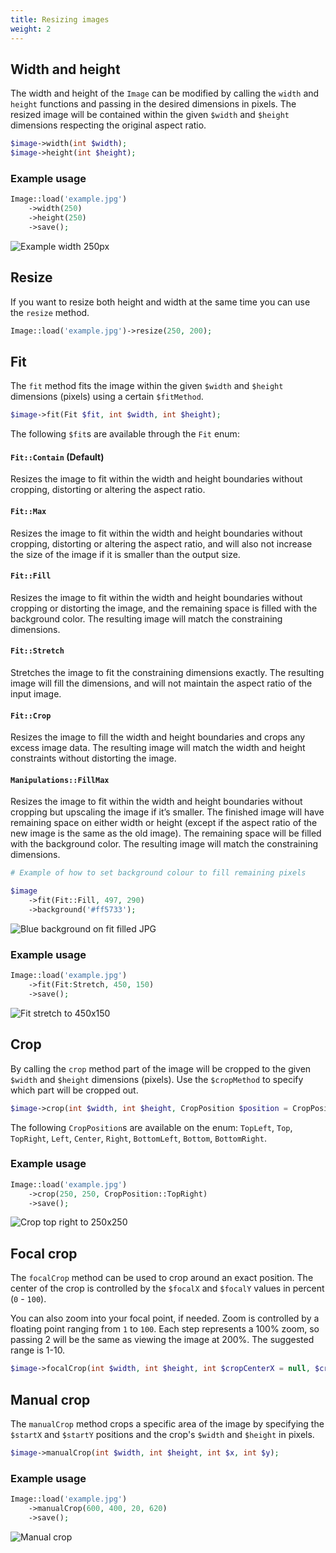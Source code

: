 ```yaml
---
title: Resizing images
weight: 2
---
```


## Width and height

The width and height of the `Image` can be modified by calling the `width` and `height` functions and passing in the desired dimensions in pixels. The resized image will be contained within the given `$width` and `$height` dimensions respecting the original aspect ratio.

```php
$image->width(int $width);
$image->height(int $height);
```

### Example usage

```php
Image::load('example.jpg')
    ->width(250)
    ->height(250)
    ->save();
```

![Example width 250px](../../images/example-resize-contain.jpg)

## Resize

If you want to resize both height and width at the same time you can use the `resize` method.

```php
Image::load('example.jpg')->resize(250, 200);
```

## Fit

The `fit` method fits the image within the given `$width` and `$height` dimensions (pixels) using a certain `$fitMethod`.

```php
$image->fit(Fit $fit, int $width, int $height);
```

The following `$fit`s are available through the `Fit` enum:

#### `Fit::Contain` (Default)

Resizes the image to fit within the width and height boundaries without cropping, distorting or altering the aspect ratio.

#### `Fit::Max`

Resizes the image to fit within the width and height boundaries without cropping, distorting or altering the aspect ratio, and will also not increase the size of the image if it is smaller than the output size.

#### `Fit::Fill`

Resizes the image to fit within the width and height boundaries without cropping or distorting the image, and the remaining space is filled with the background color. The resulting image will match the constraining dimensions.

#### `Fit::Stretch`

Stretches the image to fit the constraining dimensions exactly. The resulting image will fill the dimensions, and will not maintain the aspect ratio of the input image.

#### `Fit::Crop`

Resizes the image to fill the width and height boundaries and crops any excess image data. The resulting image will match the width and height constraints without distorting the image.


#### `Manipulations::FillMax`

Resizes the image to fit within the width and height boundaries without cropping but upscaling the image if it’s smaller. The finished image will have remaining space on either width or height (except if the aspect ratio of the new image is the same as the old image). The remaining space will be filled with the background color. The resulting image will match the constraining dimensions.

```php
# Example of how to set background colour to fill remaining pixels

$image
    ->fit(Fit::Fill, 497, 290)
    ->background('#ff5733');
```

![Blue background on fit filled JPG](../../images/example-background.png)

### Example usage

```php
Image::load('example.jpg')
    ->fit(Fit:Stretch, 450, 150)
    ->save();
```

![Fit stretch to 450x150](../../images/example-fit-stretch.jpg)

## Crop

By calling the `crop` method part of the image will be cropped to the given `$width` and `$height` dimensions (pixels). Use the `$cropMethod` to specify which part will be cropped out.

```php
$image->crop(int $width, int $height, CropPosition $position = CropPosition::Center);
```

The following `CropPosition`s are available on the enum:
`TopLeft`, `Top`, `TopRight`, `Left`, `Center`, `Right`, `BottomLeft`, `Bottom`, `BottomRight`.

### Example usage

```php
Image::load('example.jpg')
    ->crop(250, 250, CropPosition::TopRight)
    ->save();
```

![Crop top right to 250x250](../../images/example-crop.jpg)

## Focal crop

The `focalCrop` method can be used to crop around an exact position. The center of the crop is controlled by the `$focalX` and `$focalY` values in percent (`0` - `100`).

You can also zoom into your focal point, if needed. Zoom is controlled by a floating point ranging from `1` to `100`. Each step represents a 100% zoom, so passing 2 will be the same as viewing the image at 200%. The suggested range is 1-10.
```php
$image->focalCrop(int $width, int $height, int $cropCenterX = null, $cropCenterY = null);
```

## Manual crop

The `manualCrop` method crops a specific area of the image by specifying the `$startX` and `$startY` positions and the crop's `$width` and `$height` in pixels.

```php
$image->manualCrop(int $width, int $height, int $x, int $y);
```

### Example usage

```php
Image::load('example.jpg')
    ->manualCrop(600, 400, 20, 620)
    ->save();
```

![Manual crop](../../images/example-manual-crop.jpg)
